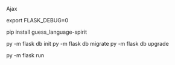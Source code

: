 Ajax 

export FLASK_DEBUG=0

pip install guess_language-spirit

py -m flask db init
py -m flask db migrate
py -m flask db upgrade

py -m flask run